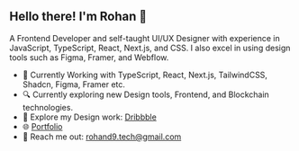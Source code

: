 ## Hello there! I'm Rohan 👋

A Frontend Developer and self-taught UI/UX Designer with experience in JavaScript, TypeScript, React, Next.js, and CSS. I also excel in using design tools such as Figma, Framer, and Webflow.

- 🧰 Currently Working with TypeScript, React, Next.js, TailwindCSS, Shadcn, Figma, Framer etc.  
- 🔍 Currently exploring new Design tools, Frontend, and Blockchain technologies.
- 🎨 Explore my Design work: [Dribbble](https://dribbble.com/Rohan_UI9)
- 🌐 [Portfolio](https://rohan-deshpande.webflow.io/)
- 📧 Reach me out: rohand9.tech@gmail.com

